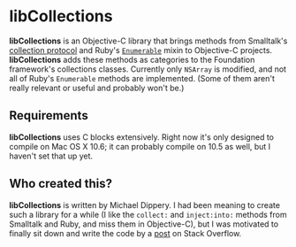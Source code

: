 # libCollections

**libCollections** is an Objective-C library that brings methods from
Smalltalk's [collection protocol][Smalltalk] and Ruby's
[`Enumerable`][Ruby] mixin to Objective-C projects. **libCollections** adds
these methods as categories to the Foundation framework's collections classes.
Currently only `NSArray` is modified, and not all of Ruby's `Enumerable`
methods are implemented. (Some of them aren't really relevant or useful and
probably won't be.)

## Requirements

**libCollections** uses C blocks extensively. Right now it's only designed to
compile on Mac OS X 10.6; it can probably compile on 10.5 as well, but I
haven't set that up yet.

## Who created this?

**libCollections** is written by Michael Dippery. I had been meaning to create
such a library for a while (I like the `collect:` and `inject:into:` methods
from Smalltalk and Ruby, and miss them in Objective-C), but I was motivated
to finally sit down and write the code by a [post][SO] on Stack Overflow.

[Smalltalk]: http://www.ifi.uzh.ch/richter/Classes/oose2/01_Collections/03_smalltalk/03_smalltalk.html#2%20Collection%20Protocol
[Ruby]: http://ruby-doc.org/core/classes/Enumerable.html
[SO]: http://stackoverflow.com/q/4650820/28804
